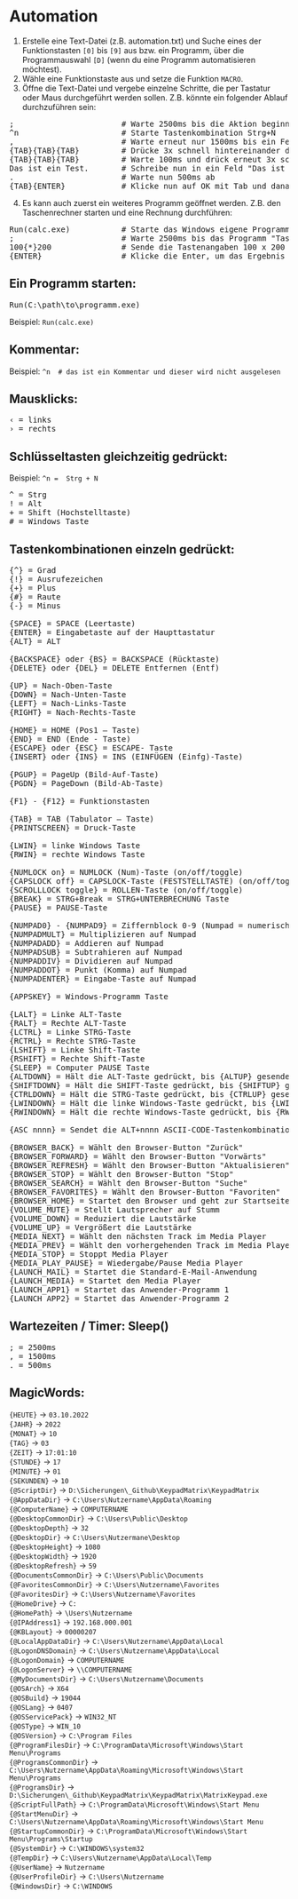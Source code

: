 # Automation
1. Erstelle eine Text-Datei (z.B. automation.txt) und Suche eines der Funktionstasten `[0]` bis `[9]` aus bzw. ein Programm, über die Programmauswahl `[D]` (wenn du eine Programm automatisieren möchtest). <br>
2. Wähle eine Funktionstaste aus und setze die Funktion `MACRO`.<br>
3. Öffne die Text-Datei und vergebe einzelne Schritte, die per Tastatur oder Maus durchgeführt werden sollen. Z.B. könnte ein folgender Ablauf durchzuführen sein:<br>
<pre>
;                       # Warte 2500ms bis die Aktion beginnt
^n                      # Starte Tastenkombination Strg+N
,                       # Warte erneut nur 1500ms bis ein Fenster angezeigt wird
{TAB}{TAB}{TAB}         # Drücke 3x schnell hintereinander die Tabulator-Taste
{TAB}{TAB}{TAB}         # Warte 100ms und drück erneut 3x schnell nacheinander die Tab-Taste
Das ist ein Test.       # Schreibe nun in ein Feld "Das ist ein Test."
.                       # Warte nun 500ms ab
{TAB}{ENTER}            # Klicke nun auf OK mit Tab und danach sofort Enter
</pre>

4. Es kann auch zuerst ein weiteres Programm geöffnet werden. Z.B. den Taschenrechner starten und eine Rechnung durchführen:<br>
<pre>
Run(calc.exe)           # Starte das Windows eigene Programm "calc.exe". (Dies braucht keine Pfadangaben!)
;                       # Warte 2500ms bis das Programm "Taschenrechner" gestartet wurde.
100{*}200               # Sende die Tastenangaben 100 x 200 
{ENTER}                 # Klicke die Enter, um das Ergebnis im Taschenrechner anzuzeigen
</pre>


## Ein Programm starten:
<pre>
Run(C:\path\to\programm.exe)
</pre>
Beispiel: `Run(calc.exe)`

## Kommentar:
Beispiel: `^n  # das ist ein Kommentar und dieser wird nicht ausgelesen`

## Mausklicks:
<pre>
&lsaquo; = links
&rsaquo; = rechts
</pre>

## Schlüsseltasten gleichzeitig gedrückt:
Beispiel: `^n =  Strg + N`
<pre>
^ = Strg 
! = Alt
+ = Shift (Hochstelltaste)
# = Windows Taste
</pre>

## Tastenkombinationen einzeln gedrückt:
<pre>
{^} = Grad
{!} = Ausrufezeichen
{+} = Plus
{#} = Raute
{-} = Minus

{SPACE} = SPACE (Leertaste)
{ENTER} = Eingabetaste auf der Haupttastatur
{ALT} = ALT

{BACKSPACE} oder {BS} = BACKSPACE (Rücktaste)
{DELETE} oder {DEL} = DELETE Entfernen (Entf)

{UP} = Nach-Oben-Taste
{DOWN} = Nach-Unten-Taste
{LEFT} = Nach-Links-Taste
{RIGHT} = Nach-Rechts-Taste

{HOME} = HOME (Pos1 – Taste)
{END} = END (Ende - Taste)
{ESCAPE} oder {ESC} = ESCAPE- Taste
{INSERT} oder {INS} = INS (EINFÜGEN (Einfg)-Taste)

{PGUP} = PageUp (Bild-Auf-Taste)
{PGDN} = PageDown (Bild-Ab-Taste)

{F1} - {F12} = Funktionstasten

{TAB} = TAB (Tabulator – Taste)
{PRINTSCREEN} = Druck-Taste

{LWIN} = linke Windows Taste
{RWIN} = rechte Windows Taste

{NUMLOCK on} = NUMLOCK (Num)-Taste (on/off/toggle)
{CAPSLOCK off} = CAPSLOCK-Taste (FESTSTELLTASTE) (on/off/toggle)
{SCROLLLOCK toggle} = ROLLEN-Taste (on/off/toggle)
{BREAK} = STRG+Break = STRG+UNTERBRECHUNG Taste
{PAUSE} = PAUSE-Taste

{NUMPAD0} - {NUMPAD9} = Ziffernblock 0-9 (Numpad = numerisches Tastenfeld)
{NUMPADMULT} = Multiplizieren auf Numpad
{NUMPADADD} = Addieren auf Numpad
{NUMPADSUB} = Subtrahieren auf Numpad
{NUMPADDIV} = Dividieren auf Numpad
{NUMPADDOT} = Punkt (Komma) auf Numpad
{NUMPADENTER} = Eingabe-Taste auf Numpad

{APPSKEY} = Windows-Programm Taste

{LALT} = Linke ALT-Taste
{RALT} = Rechte ALT-Taste
{LCTRL} = Linke STRG-Taste
{RCTRL} = Rechte STRG-Taste
{LSHIFT} = Linke Shift-Taste
{RSHIFT} = Rechte Shift-Taste
{SLEEP} = Computer PAUSE Taste
{ALTDOWN} = Hält die ALT-Taste gedrückt, bis {ALTUP} gesendet wird
{SHIFTDOWN} = Hält die SHIFT-Taste gedrückt, bis {SHIFTUP} gesendet wird
{CTRLDOWN} = Hält die STRG-Taste gedrückt, bis {CTRLUP} gesendet wird
{LWINDOWN} = Hält die linke Windows-Taste gedrückt, bis {LWINUP} gesendet wird
{RWINDOWN} = Hält die rechte Windows-Taste gedrückt, bis {RWINUP} gesendet wird

{ASC nnnn} = Sendet die ALT+nnnn ASCII-CODE-Tastenkombination

{BROWSER_BACK} = Wählt den Browser-Button "Zurück"
{BROWSER_FORWARD} = Wählt den Browser-Button "Vorwärts"
{BROWSER_REFRESH} = Wählt den Browser-Button "Aktualisieren"
{BROWSER_STOP} = Wählt den Browser-Button "Stop"
{BROWSER_SEARCH} = Wählt den Browser-Button "Suche"
{BROWSER_FAVORITES} = Wählt den Browser-Button "Favoriten"
{BROWSER_HOME} = Startet den Browser und geht zur Startseite
{VOLUME_MUTE} = Stellt Lautsprecher auf Stumm
{VOLUME_DOWN} = Reduziert die Lautstärke
{VOLUME_UP} = Vergrößert die Lautstärke
{MEDIA_NEXT} = Wählt den nächsten Track im Media Player
{MEDIA_PREV} = Wählt den vorhergehenden Track im Media Player
{MEDIA_STOP} = Stoppt Media Player
{MEDIA_PLAY_PAUSE} = Wiedergabe/Pause Media Player
{LAUNCH_MAIL} = Startet die Standard-E-Mail-Anwendung
{LAUNCH_MEDIA} = Startet den Media Player
{LAUNCH_APP1} = Startet das Anwender-Programm 1
{LAUNCH_APP2} = Startet das Anwender-Programm 2
</pre>

## Wartezeiten / Timer: Sleep()
<pre>
; = 2500ms
, = 1500ms
. = 500ms
</pre>

## MagicWords:
`{HEUTE}` -> `03.10.2022` <br>
`{JAHR}` -> `2022` <br>
`{MONAT}` -> `10` <br>
`{TAG}` -> `03` <br>
`{ZEIT}` -> `17:01:10` <br>
`{STUNDE}` -> `17` <br>
`{MINUTE}` -> `01` <br>
`{SEKUNDEN}` -> `10` <br>
`{@ScriptDir}` -> `D:\Sicherungen\_Github\KeypadMatrix\KeypadMatrix` <br>
`{@AppDataDir}` -> `C:\Users\Nutzername\AppData\Roaming` <br>
`{@ComputerName}` -> `COMPUTERNAME` <br>
`{@DesktopCommonDir}` -> `C:\Users\Public\Desktop` <br>
`{@DesktopDepth}` -> `32` <br>
`{@DesktopDir}` -> `C:\Users\Nutzermane\Desktop` <br>
`{@DesktopHeight}` -> `1080` <br>
`{@DesktopWidth}` -> `1920` <br>
`{@DesktopRefresh}` -> `59` <br>
`{@DocumentsCommonDir}` -> `C:\Users\Public\Documents` <br>
`{@FavoritesCommonDir}` -> `C:\Users\Nutzername\Favorites` <br>
`{@FavoritesDir}` -> `C:\Users\Nutzername\Favorites` <br>
`{@HomeDrive}` -> `C:` <br>
`{@HomePath}` -> `\Users\Nutzername` <br>
`{@IPAddress1}` -> `192.168.000.001` <br>
`{@KBLayout}` -> `00000207`  <br>
`{@LocalAppDataDir}` -> `C:\Users\Nutzername\AppData\Local` <br>
`{@LogonDNSDomain}` -> `C:\Users\Nutzername\AppData\Local` <br>
`{@LogonDomain}` -> `COMPUTERNAME` <br>
`{@LogonServer}` -> `\\COMPUTERNAME` <br>
`{@MyDocumentsDir}` -> `C:\Users\Nutzername\Documents` <br>
`{@OSArch}` -> `X64` <br>
`{@OSBuild}` -> `19044` <br>
`{@OSLang}` -> `0407` <br>
`{@OSServicePack}` -> `WIN32_NT` <br>
`{@OSType}` -> `WIN_10` <br>
`{@OSVersion}` -> `C:\Program Files` <br>
`{@ProgramFilesDir}` -> `C:\ProgramData\Microsoft\Windows\Start Menu\Programs` <br>
`{@ProgramsCommonDir}` -> `C:\Users\Nutzername\AppData\Roaming\Microsoft\Windows\Start Menu\Programs` <br>
`{@ProgramsDir}` -> `D:\Sicherungen\_Github\KeypadMatrix\KeypadMatrix\MatrixKeypad.exe` <br>
`{@ScriptFullPath}` -> `C:\ProgramData\Microsoft\Windows\Start Menu` <br>
`{@StartMenuDir}` -> `C:\Users\Nutzername\AppData\Roaming\Microsoft\Windows\Start Menu` <br>
`{@StartupCommonDir}` -> `C:\ProgramData\Microsoft\Windows\Start Menu\Programs\Startup` <br>
`{@SystemDir}` -> `C:\WINDOWS\system32` <br>
`{@TempDir}` -> `C:\Users\Nutzername\AppData\Local\Temp` <br>
`{@UserName}` -> `Nutzername` <br>
`{@UserProfileDir}` -> `C:\Users\Nutzername` <br>
`{@WindowsDir}` -> `C:\WINDOWS` 